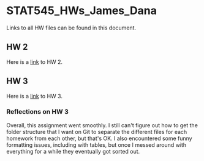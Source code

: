 # STAT545_HWs_James_Dana

Links to all HW files can be found in this document.

## HW 2
Here is a [link](https://github.com/danaj191/STAT545_HWs_James_Dana/blob/master/HW02_rmd.md) to HW 2.

## HW 3
Here is a [link](https://github.com/danaj191/STAT545_HWs_James_Dana/blob/master/HW03_rmd.md) to HW 3.

### Reflections on HW 3
Overall, this assignment went smoothly. I still can't figure out how to get the folder structure that I want on Git to separate the different files for each homework from each other, but that's OK. I also encountered some funny formatting issues, including with tables, but once I messed around with everything for a while they eventually got sorted out.